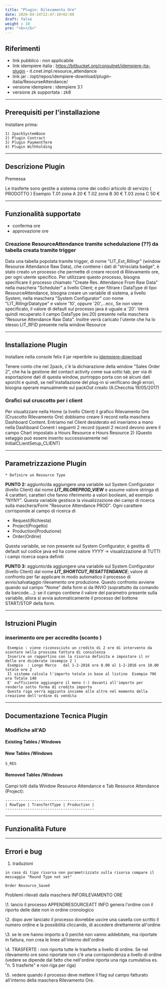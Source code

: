 ```yaml
---
title: "Plugin: Rilevamento Ore"
date: 2020-04-24T22:47:10+02:00
draft: false
weight : 10
pre: "<b></b>"
---
```


## Riferimenti

- link pubblico  : non applicabile
- link idempiere italia  : <https://bitbucket.org/consulnet/idempiere-ita-plugin> - it.cnet.impl.resource_attendance
- link jar  : /opt/repos/idempiere-download/plugin-italia/ResourseAttendance/
- versione idempiere  : idempiere 3.1
- versione zk supportata : zk8

---

## Prerequisiti per l'installazione

Installare prima:

```
1) 2packSystemBase
2) Plugin Contract
3) Plugin PaymentTerm 
4) Plugin Withholding
```

---

## Descrizione Plugin

Premessa

Le trasferte sono gestite a sistema come dei codici articolo di servizio ( PRODOTTO ) Esempio T.01 zona A 20 € T.02 zona B 30 € T.03 zona C 50 €

---

## Funzionalità supportate

- conferma ore
- approvazione ore

### Creazione ResourceAttendance tramite schedulazione (??) da tabella creata tramite trigger

Data una tabella popolata tramite trigger, di nome "LIT_Ext_RilIngr" (window Resourse Attendance Raw Data), che contiene i dati di "strisciata badge", è stato creato un processo che permette di creare record di Rilevamento ore, per ogni utente specifico.
Per utilizzare questo processo, bisogna specificare il processo chiamato "Create Res. Attendance From Raw Data" nella maschera "Scheduler" a livello Client; e per filtrare i DataType di tipo ResourceAttendance, bisogna creare un variabile di sistema, a livello System, nella maschera "System Configurator" con nome "LIT_RilIngrDatatype" e valore '10', oppure '20',...ecc, Se non viene specificato, il valore di default sul processo java è uguale a '20'.
Verrà quindi recuperato il campo DataType (es:20) presente nella maschera "Resourse Attendance Raw Data". Inoltre verrà caricato l'utente che ha lo stesso LIT_RFID presente nella window Resource

---

## Installazione Plugin

Installare nella console felix il jar reperibile su [idempiere-download](https://bitbucket.org/consulnet/idempiere-download)

Tenere conto che nel 2pack, c'è la dichiarazione della window "Sales Order 2", che ha la gestione del contact activity come sua sotto tab; per via di esportazione dati di questa window, purtroppo porta con sè alcuni dati sporchi e quindi, se nell'installazione del plug-in si verificano degli errori, bisogna operare manualmente sul packOut creato (A.Checchia 19/05/2017)

### Grafici sul cruscotto per i client

Per visualizzare nella Home (a livello Client) il grafico Rilevamento Ore (Cruscotto Rilevamento Ore) dobbiamo creare il record nella maschera Dashboard Content. Entriamo nel Client desiderato ed inseriamo a mano nella Dashboard Conent i seguenti 2 record (questi 2 record devono avere il campo Chart impostato a Hours Resource e Hours Resource 2) (Questo setaggio può essere inserito successivamente nel InitialCLientSetup_CLIENT)

---

## Parametrizzazione Plugin

```
* Definire un Resource Type
```

**PUNTO 2:** aggiunto/da aggiungere una variabile sul System Configurator (livello Client) dal nome ***LIT_RILOREPROD_VIEW*** e assume valore stringa di 4 caratteri, caratteri che fanno riferimento a valori booleani, ad esempio "NYNY". Questa variabile gestisce la visualizzazione dei campi di ricerca sulla maschera/Form "Resource Attendance PROD". Ogni carattere corrisponde al campo di ricerca di

- Request(Richiesta)
- Project(Progetto)
- Production(Produzione)
- Order(Ordine)

Questa variabile, se non presente sul System Configurator, è gestita di default sul codice java ed ha come valore *YYYY* -> visualizzazione di TUTTI i campi ricerca sopra definiti


**PUNTO 3:** aggiunto/da aggiungere una variabile sul System Configurator (livello Client) dal nome ***LIT_SHORTCUT_RESATTENDANCE***; valore di confronto per far applicare in modo automatico il processo di avvio/salvataggio rilevamento ore produzione. Questo confronto avviene quando sul campo "Nome" della form si da INVIO (soprattutto da comando da barcode....): se il campo contiene il valore del parametro presente sulla variabile, allora si avvia automaticamente il processo del bottone START/STOP della form.

---

## Istruzioni Plugin

### inserimento ore per accredito (sconto )

```
 Esempio : viene riconosciuto un credito di 2 ore di intervento da scontare nella prossima fattura di consulenza
 Inserire un rapportino con la risorsa definita e impostare il nr delle ore dsiderate (esempio 2 )
 Esempio  : Longo Marco   dal 1-2-2016 ore 8.00 al 1-2-2016 ore 10.00  totale ore 2
 Il sistema calcola l'importo totale in base al listino  Esempio 70€ ora Totale 140
 E' sufficiente aggiungere il meno (-) davanti all'importo per renderlo sotto forma di credito importo 
 Questa riga verrà aggiunta insieme alle altre nel momento della creazione dell'ordine di vendita
```

---

## Documentazione Tecnica Plugin

### Modifiche all'AD

#### Existing Tables / Windows

#### New Tables /Windows

```
S_RES
```

#### Removed Tables /Windows

Campi tolti dalla Window Resource Attendance e Tab Resource Attendance (Project):

```
----------------------------------------
| RowType | TransfertType | Production | 
----------------------------------------
```

---

## Funzionalità Future

---

## Errori e bug

1. traduzioni

```
in caso di tipo risorsa non parametrizzato sulla risorsa compare il messaggio "Round Type not set"
```



```
Order Resource_Saved
```


Problemi rilevati dalla maschera INFORILEVAMENTO ORE

\1. lancio il processo APPENDRESOURCEATT INFO genera l'ordine con il riporto delle date non in ordine cronologico

\2. dopo aver lanciato il processo dovrebbe uscire una casella con scritto il numero ordine e la possibilità cliccando, di accedere direttamente all'ordine

\3. se le ore hanno importo a 0 perché non vanno addebitate, ma riportate in fattura, non crea le linee all'interno dell'ordine

\4. TRASFERTE : non riporta tutte le trasferte a livello di ordine. Se nel rilevamento ore sono riportate non c'è una corrispondenza a livello di ordine (vedere se dipende dal fatto che nell'ordine riporta una riga cumulativa es. "n. 5 trasferte" e non riga per riga)

\5. vedere quando il processo deve mettere il flag sul campo fatturato all'interno della maschera Rilevamento Ore.
